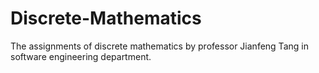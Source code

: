 # Discrete-Mathematics
The assignments of discrete mathematics by professor Jianfeng Tang in software engineering department.
